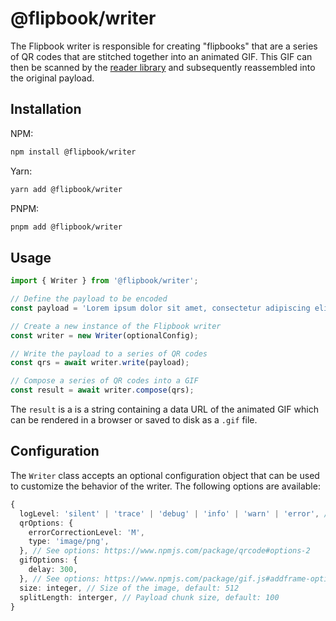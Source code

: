 # @flipbook/writer

The Flipbook writer is responsible for creating "flipbooks" that are a series of QR codes that are stitched together into an animated GIF. This GIF can then be scanned by the [reader library](../reader) and subsequently reassembled into the original payload.

## Installation

NPM:

```bash
npm install @flipbook/writer
```

Yarn:

```bash
yarn add @flipbook/writer
```

PNPM:

```bash
pnpm add @flipbook/writer
```

## Usage

```typescript
import { Writer } from '@flipbook/writer';

// Define the payload to be encoded
const payload = 'Lorem ipsum dolor sit amet, consectetur adipiscing elit...';

// Create a new instance of the Flipbook writer
const writer = new Writer(optionalConfig);

// Write the payload to a series of QR codes
const qrs = await writer.write(payload);

// Compose a series of QR codes into a GIF
const result = await writer.compose(qrs);
```

The `result` is a is a string containing a data URL of the animated GIF which can be rendered in a browser or saved to disk as a `.gif` file.

## Configuration

The `Writer` class accepts an optional configuration object that can be used to customize the behavior of the writer. The following options are available:

```typescript
{
  logLevel: 'silent' | 'trace' | 'debug' | 'info' | 'warn' | 'error', // Default: 'silent'
  qrOptions: {
    errorCorrectionLevel: 'M',
    type: 'image/png',
  }, // See options: https://www.npmjs.com/package/qrcode#options-2
  gifOptions: {
    delay: 300,
  }, // See options: https://www.npmjs.com/package/gif.js#addframe-options
  size: integer, // Size of the image, default: 512
  splitLength: interger, // Payload chunk size, default: 100
}
```
